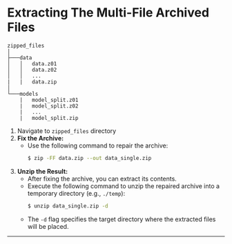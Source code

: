 # Extracting The Multi-File Archived Files
```
zipped_files
│
├───data
│   │   data.z01
│   │   data.z02
│   │   ...
|   |   data.zip
│
└───models
    |   model_split.z01
    |   model_split.z02
    |   ...
    |   model_split.zip
``` 
1. Navigate to `zipped_files` directory 
1. **Fix the Archive:**
   - Use the following command to repair the archive:
     ```bash
     $ zip -FF data.zip --out data_single.zip
     ```
2. **Unzip the Result:**
   - After fixing the archive, you can extract its contents.
   - Execute the following command to unzip the repaired archive into a temporary directory (e.g., `./temp`):
     ```bash
     $ unzip data_single.zip -d 
     ```
   - The `-d` flag specifies the target directory where the extracted files will be placed.
---
